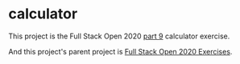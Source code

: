 # calculator

This project is the Full Stack Open 2020 [part 9](https://fullstackopen.com/en/part9) calculator exercise.

And this project's parent project is [Full Stack Open 2020 Exercises](https://github.com/Zeroto521/Full-Stack-Open-2020-Exercises).
